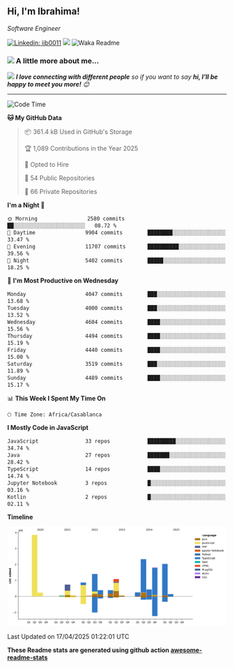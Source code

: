 <h2>Hi, I'm Ibrahima! </h2>
<p><em>Software Engineer 
</em></p>


[![Linkedin: iib0011](https://img.shields.io/badge/-iib0011-blue?style=flat-square&logo=Linkedin&logoColor=white&link=https://www.linkedin.com/in/iib0011/)](https://www.linkedin.com/in/iib0011/)
![](https://visitor-badge.glitch.me/badge?page_id=iib0011)
![Waka Readme](https://github.com/iib0011/iib0011/workflows/Waka%20Readme/badge.svg)


### <img src="https://media.giphy.com/media/VgCDAzcKvsR6OM0uWg/giphy.gif" width="50"> A little more about me...  


<img src="https://media.giphy.com/media/LnQjpWaON8nhr21vNW/giphy.gif" width="60"> <em><b>I love connecting with different people</b> so if you want to say <b>hi, I'll be happy to meet you more!</b> 😊</em>

---
<!--START_SECTION:waka-->
![Code Time](http://img.shields.io/badge/Code%20Time-4%2C719%20hrs%207%20mins-blue)

**🐱 My GitHub Data** 

> 📦 361.4 kB Used in GitHub's Storage 
 > 
> 🏆 1,089 Contributions in the Year 2025
 > 
> 💼 Opted to Hire
 > 
> 📜 54 Public Repositories 
 > 
> 🔑 66 Private Repositories 
 > 
**I'm a Night 🦉** 

```text
🌞 Morning                2580 commits        ██░░░░░░░░░░░░░░░░░░░░░░░   08.72 % 
🌆 Daytime                9904 commits        ████████░░░░░░░░░░░░░░░░░   33.47 % 
🌃 Evening                11707 commits       ██████████░░░░░░░░░░░░░░░   39.56 % 
🌙 Night                  5402 commits        █████░░░░░░░░░░░░░░░░░░░░   18.25 % 
```
📅 **I'm Most Productive on Wednesday** 

```text
Monday                   4047 commits        ███░░░░░░░░░░░░░░░░░░░░░░   13.68 % 
Tuesday                  4000 commits        ███░░░░░░░░░░░░░░░░░░░░░░   13.52 % 
Wednesday                4604 commits        ████░░░░░░░░░░░░░░░░░░░░░   15.56 % 
Thursday                 4494 commits        ████░░░░░░░░░░░░░░░░░░░░░   15.19 % 
Friday                   4440 commits        ████░░░░░░░░░░░░░░░░░░░░░   15.00 % 
Saturday                 3519 commits        ███░░░░░░░░░░░░░░░░░░░░░░   11.89 % 
Sunday                   4489 commits        ████░░░░░░░░░░░░░░░░░░░░░   15.17 % 
```


📊 **This Week I Spent My Time On** 

```text
🕑︎ Time Zone: Africa/Casablanca
```

**I Mostly Code in JavaScript** 

```text
JavaScript               33 repos            █████████░░░░░░░░░░░░░░░░   34.74 % 
Java                     27 repos            ███████░░░░░░░░░░░░░░░░░░   28.42 % 
TypeScript               14 repos            ████░░░░░░░░░░░░░░░░░░░░░   14.74 % 
Jupyter Notebook         3 repos             █░░░░░░░░░░░░░░░░░░░░░░░░   03.16 % 
Kotlin                   2 repos             █░░░░░░░░░░░░░░░░░░░░░░░░   02.11 % 
```



**Timeline**

![Lines of Code chart](https://raw.githubusercontent.com/iib0011/iib0011/master/assets/bar_graph.png)


 Last Updated on 17/04/2025 01:22:01 UTC
<!--END_SECTION:waka-->

**These Readme stats are generated using github action [awesome-readme-stats](https://github.com/iib0011/waka-readme-stats)**
